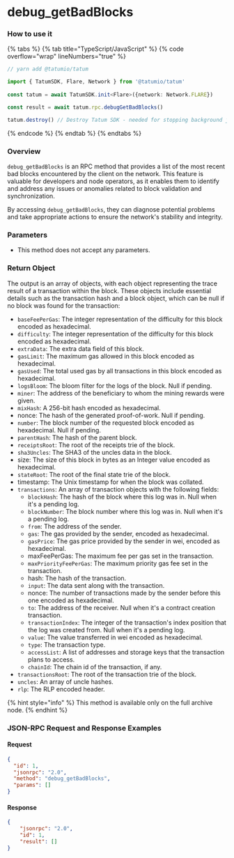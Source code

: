 # debug\_getBadBlocks

### How to use it

{% tabs %}
{% tab title="TypeScript/JavaScript" %}
{% code overflow="wrap" lineNumbers="true" %}
```typescript
// yarn add @tatumio/tatum

import { TatumSDK, Flare, Network } from '@tatumio/tatum'
  
const tatum = await TatumSDK.init<Flare>({network: Network.FLARE})

const result = await tatum.rpc.debugGetBadBlocks()

tatum.destroy() // Destroy Tatum SDK - needed for stopping background jobs
```
{% endcode %}
{% endtab %}
{% endtabs %}

### Overview

`debug_getBadBlocks` is an RPC method that provides a list of the most recent bad blocks encountered by the client on the network. This feature is valuable for developers and node operators, as it enables them to identify and address any issues or anomalies related to block validation and synchronization.

By accessing `debug_getBadBlocks`, they can diagnose potential problems and take appropriate actions to ensure the network's stability and integrity.

### Parameters

* This method does not accept any parameters.

### Return Object

The output is an array of objects, with each object representing the trace result of a transaction within the block. These objects include essential details such as the transaction hash and a block object, which can be null if no block was found for the transaction:

* `baseFeePerGas`: The integer representation of the difficulty for this block encoded as hexadecimal.
* `difficulty`: The integer representation of the difficulty for this block encoded as hexadecimal.
* `extraData`: The extra data field of this block.
* `gasLimit`: The maximum gas allowed in this block encoded as hexadecimal.
* `gasUsed`: The total used gas by all transactions in this block encoded as hexadecimal.
* `logsBloom`: The bloom filter for the logs of the block. Null if pending.
* `miner`: The address of the beneficiary to whom the mining rewards were given.
* `mixHash`: A 256-bit hash encoded as hexadecimal.
* nonce: The hash of the generated proof-of-work. Null if pending.
* `number`: The block number of the requested block encoded as hexadecimal. Null if pending.
* `parentHash`: The hash of the parent block.
* `receiptsRoot`: The root of the receipts trie of the block.
* `sha3Uncles`: The SHA3 of the uncles data in the block.
* size: The size of this block in bytes as an Integer value encoded as hexadecimal.
* `stateRoot`: The root of the final state trie of the block.
* timestamp: The Unix timestamp for when the block was collated.
* `transactions`: An array of transaction objects with the following fields:
  * `blockHash`: The hash of the block where this log was in. Null when it's a pending log.
  * `blockNumber`: The block number where this log was in. Null when it's a pending log.
  * `from`: The address of the sender.
  * `gas`: The gas provided by the sender, encoded as hexadecimal.
  * `gasPrice`: The gas price provided by the sender in wei, encoded as hexadecimal.
  * maxFeePerGas: The maximum fee per gas set in the transaction.
  * `maxPriorityFeePerGas`: The maximum priority gas fee set in the transaction.
  * hash: The hash of the transaction.
  * `input`: The data sent along with the transaction.
  * nonce: The number of transactions made by the sender before this one encoded as hexadecimal.
  * `to`: The address of the receiver. Null when it's a contract creation transaction.
  * `transactionIndex`: The integer of the transaction's index position that the log was created from. Null when it's a pending log.
  * `value`: The value transferred in wei encoded as hexadecimal.
  * `type`: The transaction type.
  * `accessList`: A list of addresses and storage keys that the transaction plans to access.
  * `chainId`: The chain id of the transaction, if any.
* `transactionsRoot`: The root of the transaction trie of the block.
* `uncles`: An array of uncle hashes.
* `rlp`: The RLP encoded header.

{% hint style="info" %}
This method is available only on the full archive node.
{% endhint %}

### JSON-RPC Request and Response Examples

#### Request

```json
{
  "id": 1,
  "jsonrpc": "2.0",
  "method": "debug_getBadBlocks",
  "params": []
}
```

#### Response

```json
{
    "jsonrpc": "2.0",
    "id": 1,
    "result": []
}
```
